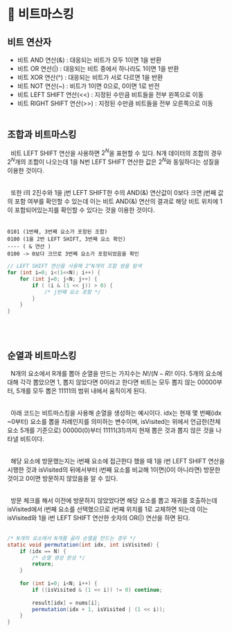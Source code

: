 📄 **비트마스킹**
===================
## **비트 연산자**
- 비트 AND 연산(&) : 대응되는 비트가 모두 1이면 1을 반환
- 비트 OR 연산(|) : 대응되는 비트 중에서 하나라도 1이면 1을 반환
- 비트 XOR 연산(^) : 대응되는 비트가 서로 다르면 1을 반환
- 비트 NOT 연산(~) : 비트가 1이면 0으로, 0이면 1로 반전
- 비트 LEFT SHIFT 연산(<<) : 지정된 수만큼 비트들을 전부 왼쪽으로 이동
- 비트 RIGHT SHIFT 연산(>>) : 지정된 수만큼 비트들을 전부 오른쪽으로 이동
<br/><br/>

## **조합과 비트마스킹**
&nbsp;&nbsp;비트 LEFT SHIFT 연산을 사용하면 $2^N$을 표현할 수 있다. N개 데이터의 조합의 경우 $2^N$개의 조합이 나오는데 1을 N번 LEFT SHIFT 연산한 값은 $2^N$와 동일하다는 성질을 이용한 것이다.
<br/><br/>

&nbsp;&nbsp;또한 i의 2진수와 1을 j번 LEFT SHIFT한 수의 AND(&) 연산값이 0보다 크면 j번째 값의 포함 여부를 확인할 수 있는데 이는 비트 AND(&) 연산의 결과로 해당 비트 위치에 1이 포함되어있는지를 확인할 수 있다는 것을 이용한 것이다.
<br/><br/>

```
0101 (1번째, 3번째 요소가 포함된 조합)
0100 (1을 2번 LEFT SHIFT, 3번째 요소 확인)
---- ( & 연산 )
0100 -> 0보다 크므로 3번째 요소가 포함되었음을 확인
```

```java
// LEFT SHIFT 연산을 사용해 2^N개의 조합 쌍을 탐색
for (int i=0; i<(1<<N); i++) {
    for (int j=0; j<N; j++) {
        if ( (i & (1 << j)) > 0) {
            /* j번째 요소 포함 */
        }
    }
}
```
<br/><br/>

## **순열과 비트마스킹**
&nbsp;&nbsp;N개의 요소에서 R개를 뽑아 순열을 만드는 가지수는 $N!/(N - R)!$ 이다. 5개의 요소에 대해 각각 뽑았으면 1, 뽑지 않았다면 0이라고 한다면 비트는 모두 뽑지 않는 00000부터, 5개를 모두 뽑은 11111의 범위 내에서 움직이게 된다.
<br/><br/>

&nbsp;&nbsp;아래 코드는 비트마스킹을 사용해 순열을 생성하는 예시이다. idx는 현재 몇 번째(idx ~0부터) 요소를 뽑을 차례인지를 의미하는 변수이며, isVisited는 위에서 언급한(전체 요소 5개를 기준으로) 00000(0)부터 11111(31)까지 현재 뽑은 것과 뽑지 않은 것을 나타낼 비트이다.
<br/><br/>

&nbsp;&nbsp;해당 요소에 방문했는지는 i번째 요소에 접근한다 했을 때 1을 i번 LEFT SHIFT 연산을 시행한 것과 isVisited의 뒤에서부터 i번째 요소를 비교해 1이면(0이 아니라면) 방문한 것이고 0이면 방문하지 않았음을 알 수 있다.
<br/><br/>

&nbsp;&nbsp;방문 체크를 해서 이전에 방문하지 않았었다면 해당 요소를 뽑고 재귀를 호출하는데 isVisited에서 i번째 요소를 선택했으므로 i번쨰 위치를 1로 교체하면 되는데 이는 isVisited와 1을 i번 LEFT SHIFT 연산한 숫자의 OR(|) 연산을 하면 된다.
<br/><br/>

```java
/* N개의 요소에서 N개를 골라 순열을 만드는 경우 */
static void permutation(int idx, int isVisited) {
    if (idx == N) {
        /* 순열 생성 완성 */
        return;
    }
    
    for (int i=0; i<N; i++) {
        if ((isVisited & (1 << i)) != 0) continue;
        
        result[idx] = nums[i];
        permutation(idx + 1, isVisited | (1 << i));
    }
}
```